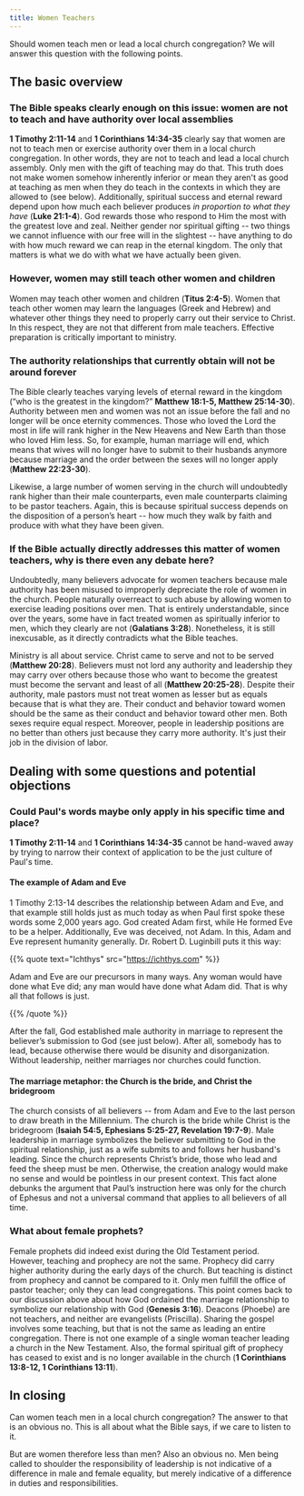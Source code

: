 ```yaml
---
title: Women Teachers
---
```


Should women teach men or lead a local church congregation? We will answer this question with the following points. 

## The basic overview

### The Bible speaks clearly enough on this issue: women are not to teach and have authority over local assemblies

**1 Timothy 2:11-14** and **1 Corinthians 14:34-35** clearly say that women are not to teach men or exercise authority over them in a local church congregation. In other words, they are not to teach and lead a local church assembly. Only men with the gift of teaching may do that. This truth does not make women somehow inherently inferior or mean they aren't as good at teaching as men when they do teach in the contexts in which they are allowed to (see below). Additionally, spiritual success and eternal reward depend upon how much each believer produces *in proportion to what they have* (**Luke 21:1-4**). God rewards those who respond to Him the most with the greatest love and zeal. Neither gender nor spiritual gifting -- two things we cannot influence with our free will in the slightest -- have anything to do with how much reward we can reap in the eternal kingdom. The only that matters is what we do with what we have actually been given.

### However, women may still teach other women and children

Women may teach other women and children (**Titus 2:4-5**).  Women that teach other women may learn the languages (Greek and Hebrew) and whatever other things they need to properly carry out their service to Christ. In this respect, they are not that different from male teachers. Effective preparation is critically important to ministry.

### The authority relationships that currently obtain will not be around forever

The Bible clearly teaches varying levels of eternal reward in the kingdom (“who is the greatest in the kingdom?” **Matthew 18:1-5, Matthew 25:14-30**). Authority between men and women was not an issue before the fall and no longer will be once eternity commences. Those who loved the Lord the most in life will rank higher in the New Heavens and New Earth than those who loved Him less. So, for example, human marriage will end, which means that wives will no longer have to submit to their husbands anymore because marriage and the order between the sexes will no longer apply (**Matthew 22:23-30**).

Likewise, a large number of women serving in the church will undoubtedly rank higher than their male counterparts, even male counterparts claiming to be pastor teachers. Again, this is because spiritual success depends on the disposition of a person’s heart -- how much they walk by faith and produce with what they have been given. 

### If the Bible actually directly addresses this matter of women teachers, why is there even any debate here?

Undoubtedly, many believers advocate for women teachers because male authority has been misused to improperly depreciate the role of women in the church. People naturally overreact to such abuse by allowing women to exercise leading positions over men. That is entirely understandable, since over the years, some have in fact treated women as spiritually inferior to men, which they clearly are not (**Galatians 3:28**). Nonetheless, it is still inexcusable, as it directly contradicts what the Bible teaches.

Ministry is all about service. Christ came to serve and not to be served (**Matthew 20:28**). Believers must not lord any authority and leadership they may carry over others because those who want to become the greatest must become the servant and least of all (**Matthew 20:25-28**). Despite their authority, male pastors must not treat women as lesser but as equals because that is what they are. Their conduct and behavior toward women should be the same as their conduct and behavior toward other men. Both sexes require equal respect. Moreover, people in leadership positions are no better than others just because they carry more authority. It's just their job in the division of labor.

## Dealing with some questions and potential objections

### Could Paul's words maybe only apply in his specific time and place?

**1 Timothy 2:11-14** and **1 Corinthians 14:34-35** cannot be hand-waved away by trying to narrow their context of application to be the just culture of Paul's time. 

#### The example of Adam and Eve

1 Timothy 2:13-14 describes the relationship between Adam and Eve, and that example still holds just as much today as when Paul first spoke these words some 2,000 years ago. God created Adam first, while He formed Eve to be a helper. Additionally, Eve was deceived, not Adam. In this, Adam and Eve represent humanity generally. Dr. Robert D. Luginbill puts it this way:

{{% quote text="Ichthys" src="https://ichthys.com" %}}

Adam and Eve are our precursors in many ways. Any woman would have done what Eve did; any man would have done what Adam did. That is why all that follows is just.

{{% /quote %}}

After the fall, God established male authority in marriage to represent the believer’s submission to God (see just below). After all, somebody has to lead, because otherwise there would be disunity and disorganization. Without leadership, neither marriages nor churches could function. 

#### The marriage metaphor: the Church is the bride, and Christ the bridegroom

The church consists of all believers -- from Adam and Eve to the last person to draw breath in the Millennium. The church is the bride while Christ is the bridegroom (**Isaiah 54:5, Ephesians 5:25-27, Revelation 19:7-9**). Male leadership in marriage symbolizes the believer submitting to God in the spiritual relationship, just as a wife submits to and follows her husband's leading. Since the church represents Christ’s bride, those who lead and feed the sheep must be men. Otherwise, the creation analogy would make no sense and would be pointless in our present context. This fact alone debunks the argument that Paul’s instruction here was only for the church of Ephesus and not a universal command that applies to all believers of all time.

### What about female prophets?

Female prophets did indeed exist during the Old Testament period. However, teaching and prophecy are not the same. Prophecy did carry higher authority during the early days of the church. But teaching is distinct from prophecy and cannot be compared to it. Only men fulfill the office of pastor teacher; only they can lead congregations. This point comes back to our discussion above about how God ordained the marriage relationship to symbolize our relationship with God (**Genesis 3:16**). Deacons (Phoebe) are not teachers, and neither are evangelists (Priscilla). Sharing the gospel involves some teaching, but that is not the same as leading an entire congregation. There is not one example of a single woman teacher leading a church in the New Testament. Also, the formal spiritual gift of prophecy has ceased to exist and is no longer available in the church (**1 Corinthians 13:8-12, 1 Corinthians 13:11**).

## In closing

Can women teach men in a local church congregation? The answer to that is an obvious no. This is all about what the Bible says, if we care to listen to it.

But are women therefore less than men? Also an obvious no. Men being called to shoulder the responsibility of leadership is not indicative of a difference in male and female equality, but merely indicative of a difference in duties and responsibilities.
